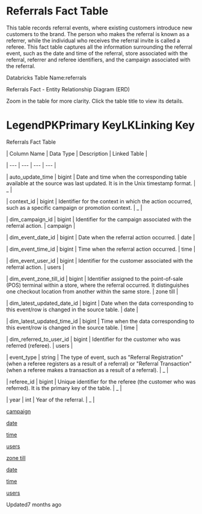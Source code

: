 # Referrals Fact Table

This table records referral events, where existing customers introduce new customers to the brand. The person who makes the referral is known as a referrer, while the individual who receives the referral invite is called a referee. This fact table captures all the information surrounding the referral event, such as the date and time of the referral, store associated with the referral, referrer and referee identifiers, and the campaign associated with the referral.

Databricks Table Name:referrals

Referrals Fact - Entity Relationship Diagram (ERD)

Zoom in the table for more clarity. Click the table title to view its details.

# LegendPKPrimary KeyLKLinking Key

Referrals Fact Table

| Column Name | Data Type | Description | Linked Table |

| --- | --- | --- | --- |

| auto_update_time | bigint | Date and time when the corresponding table available at the source was last updated. It is in the Unix timestamp format. | _ |

| context_id | bigint | Identifier for the context in which the action occurred, such as a specific campaign or promotion context. | _ |

| dim_campaign_id | bigint | Identifier for the campaign associated with the referral action. | campaign |

| dim_event_date_id | bigint | Date when the referral action occurred. | date |

| dim_event_time_id | bigint | Time when the referral action occurred. | time |

| dim_event_user_id | bigint | Identifier for the customer associated with the referral action. | users |

| dim_event_zone_till_id | bigint | Identifier assigned to the point-of-sale (POS) terminal within a store, where the referral occurred. It distinguishes one checkout location from another within the same store. | zone till |

| dim_latest_updated_date_id | bigint | Date when the data corresponding to this event/row is changed in the source table. | date |

| dim_latest_updated_time_id | bigint | Time when the data corresponding to this event/row is changed in the source table. | time |

| dim_referred_to_user_id | bigint | Identifier for the customer who was referred (referee). | users |

| event_type | string | The type of event, such as "Referral Registration" (when a referee registers as a result of a referral) or "Referral Transaction" (when a referee makes a transaction as a result of a referral). | _ |

| referee_id | bigint | Unique identifier for the referee (the customer who was referred). It is the primary key of the table. | _ |

| year | int | Year of the referral. | _ |



[campaign](/docs/dimension-tables#campaigns)

[date](/docs/dimension-tables#date)

[time](/docs/dimension-tables#time)

[users](/docs/dimension-tables#users-users)

[zone till](/docs/dimension-tables#zone-till)

[date](/docs/dimension-tables#date)

[time](/docs/dimension-tables#time)

[users](/docs/dimension-tables#users-users)

Updated7 months ago